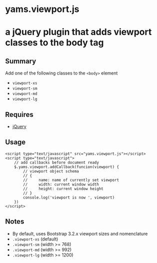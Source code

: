 # yams.viewport.js
# a jQuery plugin that adds viewport classes to the body tag

## Summary

Add one of the following classes to the `<body>` element

* `viewport-xs`
* `viewport-sm`
* `viewport-md`
* `viewport-lg`

## Requires

* [jQuery](#http://jQuery.com)

## Usage

```
<script type="text/javascript" src="yams.viewport.js"></script>
<script type="text/javascript">
    // add callbacks before document ready
    $.yams.viewport.addCallback(funcion(viewport) {
		// viewport object schema
		// {
		//     name: name of currently set viewport
		//     width: current window width
		//     height: current window height
		// }
		console.log('viewport is now ', viewport)
    })
</script> 
```

## Notes

* By default, uses Bootstrap 3.2.x viewport sizes and nomenclature
 * `.viewport-xs` (default)
 * `.viewport-sm` (width >= 768)
 * `.viewport-md` (width >= 992)
 * `.viewport-lg` (width >= 1200)
